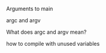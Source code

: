 Arguments to main

argc and argv

What does argc and argv mean?

how to compile with unused variables
